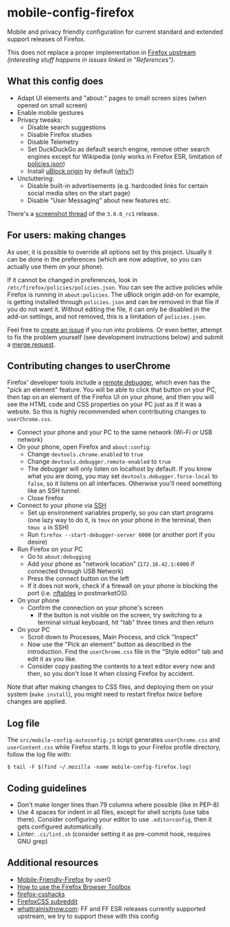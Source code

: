 # mobile-config-firefox

Mobile and privacy friendly configuration for current standard and extended
support releases of Firefox.

This does not replace a proper implementation in
[Firefox upstream](https://bugzilla.mozilla.org/show_bug.cgi?id=1579348)
*(interesting stuff happens in issues linked in "References")*.

## What this config does

* Adapt UI elements and "about:" pages to small screen sizes (when opened on
  small screen)
* Enable mobile gestures
* Privacy tweaks:
  * Disable search suggestions
  * Disable Firefox studies
  * Disable Telemetry
  * Set DuckDuckGo as default search engine, remove other search engines except
    for Wikipedia (only works in Firefox ESR, limitation of
    [policies.json](https://github.com/mozilla/policy-templates/blob/cab6a5076c1d8e5a1574637709c19b54bdbd669e/README.md#searchengines--remove))
  * Install [uBlock origin](https://github.com/gorhill/uBlock) by default
    ([why?](https://gitlab.com/postmarketOS/mobile-config-firefox/-/commit/160a1056c2cf35572157762f66174ea7c0b1db06))
* Uncluttering:
  * Disable built-in advertisements (e.g. hardcoded links for certain social
    media sites on the start page)
  * Disable "User Messaging" about new features etc.

There's a
[screenshot thread](https://fosstodon.org/web/@ollieparanoid/107394745970284867)
of the `3.0.0_rc1` release.

## For users: making changes

As user, it is possible to override all options set by this project. Usually it
can be done in the preferences (which are now adaptive, so you can actually use
them on your phone).

If it cannot be changed in preferences, look in
`/etc/firefox/policies/policies.json`. You can see the active policies while
Firefox is running in `about:policies`. The uBlock origin add-on for example,
is getting installed through `policies.json` and can be removed in that file
if you do not want it. Without editing the file, it can only be disabled in the
add-on settings, and not removed, this is a limitation of `policies.json`.

Feel free to
[create an issue](https://gitlab.com/postmarketOS/mobile-config-firefox/-/issues)
if you run into problems. Or even better, attempt to fix the problem yourself
(see development instructions below) and submit a
[merge request](https://gitlab.com/postmarketOS/mobile-config-firefox/-/merge_requests).

## Contributing changes to userChrome
Firefox' developer tools include a
[remote debugger](https://developer.mozilla.org/en-US/docs/Tools/Remote_Debugging),
which even has the "pick an element" feature. You will be able to click that
button on your PC, then tap on an element of the Firefox UI on your phone, and
then you will see the HTML code and CSS properties on your PC just as if it was
a website. So this is highly recommended when contributing changes to
`userChrome.css`.

* Connect your phone and your PC to the same network (Wi-Fi or USB network)
* On your phone, open Firefox and `about:config`:
  * Change `devtools.chrome.enabled` to `true`
  * Change `devtools.debugger.remote-enabled` to `true`
  * The debugger will only listen on localhost by default. If you know what you
    are doing, you may set `devtools.debugger.force-local` to `false`, so it
    listens on all interfaces. Otherwise you'll need something like an SSH
    tunnel.
  * Close firefox
* Connect to your phone via [SSH](https://wiki.postmarketos.org/wiki/SSH)
  * Set up environment variables properly, so you can start programs (one lazy
    way to do it, is `tmux` on your phone in the terminal, then `tmux a` in
    SSH)
  * Run `firefox --start-debugger-server 6000` (or another port if you desire)
* Run Firefox on your PC
  * Go to `about:debugging`
  * Add your phone as "network location" (`172.16.42.1:6000` if connected through USB Network)
  * Press the connect button on the left
  * If it does not work, check if a firewall on your phone is blocking the port
    (i.e. [nftables](https://wiki.postmarketos.org/wiki/Nftables) in postmarketOS).
* On your phone
  * Confirm the connection on your phone's screen
    * If the button is not visible on the screen, try switching to a terminal
      virtual keyboard, hit "tab" three times and then return
* On your PC
  * Scroll down to Processes, Main Process, and click "Inspect"
  * Now use the "Pick an element" button as described in the introduction. Find
    the `userChrome.css` file in the "Style editor" tab and edit it as you
    like.
  * Consider copy pasting the contents to a text editor every now and then, so
    you don't lose it when closing Firefox by accident.

Note that after making changes to CSS files, and deploying them on your
system (`make install`), you might need to restart firefox _twice_ before
changes are applied.

## Log file

The `src/mobile-config-autoconfig.js` script generates `userChrome.css` and
`userContent.css` while Firefox starts. It logs to your Firefox profile
directory, follow the log file with:

```
$ tail -F $(find ~/.mozilla -name mobile-config-firefox.log)
```

## Coding guidelines

* Don't make longer lines than 79 columns where possible (like in PEP-8)
* Use 4 spaces for indent in all files, except for shell scripts (use tabs
  there). Consider configuring your editor to use `.editorconfig`, then it gets
  configured automatically.
* Linter: `.ci/lint.sh` (consider setting it as pre-commit hook, requires GNU
  grep)

## Additional resources
* [Mobile-Friendly-Firefox](https://codeberg.org/user0/Mobile-Friendly-Firefox) by user0
* [How to use the Firefox Browser Toolbox](https://developer.mozilla.org/en-US/docs/Tools/Browser_Toolbox)
* [firefox-csshacks](https://github.com/MrOtherGuy/firefox-csshacks/)
* [FirefoxCSS subreddit](https://www.reddit.com/r/FirefoxCSS/)
* [whattrainisitnow.com](https://whattrainisitnow.com/): FF and FF ESR releases
  currently supported upstream, we try to support these with this config
